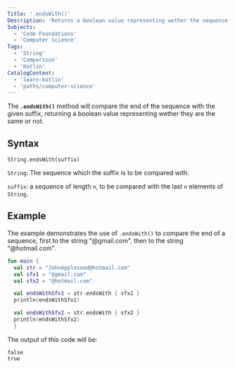 ```yaml
---
Title: '.endsWith()'
Description: 'Returns a boolean value representing wether the sequence ends with the specified suffix.' 
Subjects: 
  - 'Code Foundations'
  - 'Computer Science'
Tags: 
  - 'String'
  - 'Comparison'
  - 'Kotlin'
CatalogContent:
  - 'learn-kotlin'
  - 'paths/computer-science'
---
```


The **`.endsWith()`** method will compare the end of the sequence with the given suffix, returning a boolean value representing wether they are the same or not.

## Syntax

```pseudo
String.endsWith(suffix)
```

`String`: The sequence which the suffix is to be compared with.

`suffix`: a sequence of length `n`, to be compared with the last `n` elements of `String`.

## Example
The example demonstrates the use of `.endsWith()` to compare the end of a sequence, first to the string "@gmail.com", then to the string "@hotmail.com".

```kotlin
fun main {
  val str = "JohnAppleseed@hotmail.com"
  val sfx1 = "@gmail.com"
  val sfx2 = "@hotmail.com"

  val endsWithSfx1 = str.endsWith { sfx1 }
  println(endsWithSfx1)

  val endsWithSfx2 = str.endsWith { sfx2 }
  println(endsWithSfx2)
  }
```

The output of this code will be:

```shell
false
true
```

